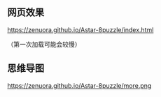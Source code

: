 
## 网页效果
https://zenuora.github.io/Astar-8puzzle/index.html

（第一次加载可能会较慢）

## 思维导图
https://zenuora.github.io/Astar-8puzzle/more.png


